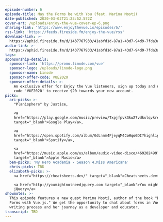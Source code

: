 ```yaml
---
episode-number: 6
episode-title: May the Forms be with You (feat. Marina Mosti)
date-published: 2020-03-02T21:23:52.572Z
cover-art: /uploads/enjoy-the-vue-cover-ep-6.png
sharing-link: 'https://www.enjoythevue.io/episodes/6/'
rss-link: 'https://feeds.fireside.fm/enjoy-the-vue/rss'
download-link: >-
  https://aphid.fireside.fm/d/1437767933/41abfd1d-87a1-43d7-94d9-7fda3a5120e1/ebea7a82-444b-4511-8e5f-be7d3b459a0e.mp3
audio-link: >-
  https://aphid.fireside.fm/d/1437767933/41abfd1d-87a1-43d7-94d9-7fda3a5120e1/ebea7a82-444b-4511-8e5f-be7d3b459a0e.mp3
tags:
sponsorship-details:
  sponsor-link: 'https://promo.linode.com/vue'
  sponsor-logo: /uploads/linode-logo.png
  sponsor-name: Linode
  sponsor-offer-code: VUE2020
  sponsor-offer-details: >-
    An exclusive offer for Enjoy the Vue listeners, sign up today and use promo
    code 'VUE2020' to receive $20 towards your new account.
picks:
  ari-picks: >-
    "Planisphere" by Justice,

    <a
    href="https://play.google.com/music/preview/Txpjfpvk3kw27vdkulqvkremgcy?play=1"
    target="_blank">Google Play</a>,

    <a
    href="https://open.spotify.com/album/0dLnnm4PjeyqM4CoHqo6DI?highlight=spotify:track:18IARgL5t0TkfCvARd8Ndn"
    target="_blank">Spotify</a>,

    <a
    href="https://music.apple.com/us/album/audio-video-disco/469202499?i=469202552&ign-gact=3&ls=1"
    target="_blank">Apple Music</a>
  ben-picks: 'My Hero Academia - Season 4,Miss Americana'
  chris-picks: TBD
  elizabeth-picks: >-
    <a href="https://cheatsheets.dev/" target="_blank">Cheatsheets.dev</a>,

    <a href="http://youmightnotneedjquery.com target="_blank">You might not need
    jQuery</a>
shownotes: >-
  This episode features a new guest Marina Mosti, author of the book "Build
  Forms with Vue.js." We get the opportunity to chat about forms in Vue, her
  writing process and her journey as a developer and educator.
transcript: TBD
---
```


